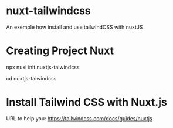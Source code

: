 # nuxt-tailwindcss

An exemple how install and use tailwindCSS with nuxtJS

# Creating Project Nuxt

npx nuxi init nuxtjs-taiwindcss

cd nuxtjs-taiwindcss

# Install Tailwind CSS with Nuxt.js

URL to help you: https://tailwindcss.com/docs/guides/nuxtjs
